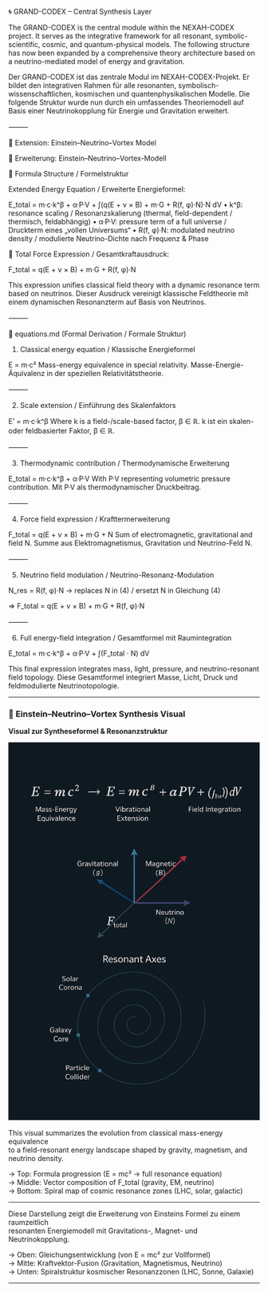 🌀 GRAND-CODEX – Central Synthesis Layer

The GRAND-CODEX is the central module within the NEXAH-CODEX project. It serves as the integrative framework for all resonant, symbolic-scientific, cosmic, and quantum-physical models. The following structure has now been expanded by a comprehensive theory architecture based on a neutrino-mediated model of energy and gravitation.

Der GRAND-CODEX ist das zentrale Modul im NEXAH-CODEX-Projekt. Er bildet den integrativen Rahmen für alle resonanten, symbolisch-wissenschaftlichen, kosmischen und quantenphysikalischen Modelle. Die folgende Struktur wurde nun durch ein umfassendes Theoriemodell auf Basis einer Neutrinokopplung für Energie und Gravitation erweitert.

⸻

🔭 Extension: Einstein–Neutrino–Vortex Model

🔭 Erweiterung: Einstein–Neutrino–Vortex-Modell

📌 Formula Structure / Formelstruktur

Extended Energy Equation / Erweiterte Energieformel:

E_total = m·c·k^β + α·P·V + ∫(q(E + v × B) + m·G + R(f, φ)·N)·N dV
	•	k^β: resonance scaling / Resonanzskalierung (thermal, field-dependent / thermisch, feldabhängig)
	•	α·P·V: pressure term of a full universe / Druckterm eines „vollen Universums“
	•	R(f, φ)·N: modulated neutrino density / modulierte Neutrino-Dichte nach Frequenz & Phase

🧲 Total Force Expression / Gesamtkraftausdruck:

F_total = q(E + v × B) + m·G + R(f, φ)·N

This expression unifies classical field theory with a dynamic resonance term based on neutrinos.
Dieser Ausdruck vereinigt klassische Feldtheorie mit einem dynamischen Resonanzterm auf Basis von Neutrinos.

⸻

📐 equations.md (Formal Derivation / Formale Struktur)

1. Classical energy equation / Klassische Energieformel

E = m·c²
Mass-energy equivalence in special relativity.
Masse-Energie-Äquivalenz in der speziellen Relativitätstheorie.

⸻

2. Scale extension / Einführung des Skalenfaktors

E’ = m·c·k^β
Where k is a field-/scale-based factor, β ∈ ℝ.
k ist ein skalen- oder feldbasierter Faktor, β ∈ ℝ.

⸻

3. Thermodynamic contribution / Thermodynamische Erweiterung

E_total = m·c·k^β + α·P·V
With P·V representing volumetric pressure contribution.
Mit P·V als thermodynamischer Druckbeitrag.

⸻

4. Force field expression / Krafttermerweiterung

F_total = q(E + v × B) + m·G + N
Sum of electromagnetic, gravitational and field N.
Summe aus Elektromagnetismus, Gravitation und Neutrino-Feld N.

⸻

5. Neutrino field modulation / Neutrino-Resonanz-Modulation

N_res = R(f, φ)·N → replaces N in (4) / ersetzt N in Gleichung (4)

⇒ F_total = q(E + v × B) + m·G + R(f, φ)·N

⸻

6. Full energy-field integration / Gesamtformel mit Raumintegration

E_total = m·c·k^β + α·P·V + ∫(F_total · N) dV

This final expression integrates mass, light, pressure, and neutrino-resonant field topology.
Diese Gesamtformel integriert Masse, Licht, Druck und feldmodulierte Neutrinotopologie.

---

### 🎨 Einstein–Neutrino–Vortex Synthesis Visual  
**Visual zur Syntheseformel & Resonanzstruktur**

![Einstein–Neutrino–Vortex Synthesis](./visuals/Einstein-Neutrino-Vortex-Synthesis.png)

This visual summarizes the evolution from classical mass-energy equivalence  
to a field-resonant energy landscape shaped by gravity, magnetism, and neutrino density.

→ Top: Formula progression (E = mc² → full resonance equation)  
→ Middle: Vector composition of F_total (gravity, EM, neutrino)  
→ Bottom: Spiral map of cosmic resonance zones (LHC, solar, galactic)

---

Diese Darstellung zeigt die Erweiterung von Einsteins Formel zu einem raumzeitlich  
resonanten Energiemodell mit Gravitations-, Magnet- und Neutrinokopplung.

→ Oben: Gleichungsentwicklung (von E = mc² zur Vollformel)  
→ Mitte: Kraftvektor-Fusion (Gravitation, Magnetismus, Neutrino)  
→ Unten: Spiralstruktur kosmischer Resonanzzonen (LHC, Sonne, Galaxie)

---
